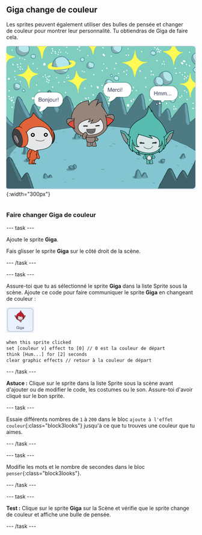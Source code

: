 ## Giga change de couleur

<div style="display: flex; flex-wrap: wrap">
<div style="flex-basis: 200px; flex-grow: 1; margin-right: 15px;">
Les sprites peuvent également utiliser des bulles de pensée et changer de couleur pour montrer leur personnalité. Tu obtiendras de Giga de faire cela.
</div>
<div>

![Le sprite Giga pensant, « Hum... ».](images/giga-step2.png){:width="300px"}

</div>
</div>

### Faire changer Giga de couleur

--- task ---

Ajoute le sprite **Giga**.

Fais glisser le sprite **Giga** sur le côté droit de la scène.

--- /task ---

--- task ---

Assure-toi que tu as sélectionné le sprite **Giga** dans la liste Sprite sous la scène. Ajoute ce code pour faire communiquer le sprite **Giga** en changeant de couleur :

![Le sprite Giga.](images/giga-sprite.png)

```blocks3
when this sprite clicked
set [couleur v] effect to [0] // 0 est la couleur de départ
think [Hum...] for [2] seconds 
clear graphic effects // retour à la couleur de départ
```

--- /task ---

**Astuce :** Clique sur le sprite dans la liste Sprite sous la scène avant d'ajouter ou de modifier le code, les costumes ou le son. Assure-toi d'avoir cliqué sur le bon sprite.

--- task ---

Essaie différents nombres de `1` à `200` dans le bloc `ajoute à l'effet couleur`{:class="block3looks"} jusqu'à ce que tu trouves une couleur que tu aimes.

--- /task ---

--- task ---

Modifie les mots et le nombre de secondes dans le bloc `penser`{:class="block3looks"}.

--- /task ---

--- task ---

**Test :** Clique sur le sprite **Giga** sur la Scène et vérifie que le sprite change de couleur et affiche une bulle de pensée.

--- /task ---


